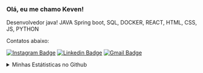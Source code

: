 ### Olá, eu me chamo Keven!

Desenvolvedor java!
JAVA Spring boot, SQL, DOCKER,
REACT, HTML, CSS, JS, PYTHON

Contatos abaixo:

[![Instagram Badge](https://img.shields.io/badge/-@kevinapsantos-F44747?style=for-the-badge&labelColor=F44747&logo=instagram&logoColor=white&link=https://instagram.com/kevinapsantos)](https://instagram.com/kevinapsantos) [![Linkedin Badge](https://img.shields.io/badge/-kevensantos-blue?style=for-the-badge&logo=Linkedin&logoColor=white&link=https://www.linkedin.com/in/keven-santos-430849201/)](https://www.linkedin.com/in/keven-santos-430849201/)
[![Gmail Badge](https://img.shields.io/badge/-Gmail-c14438?style=for-the-badge&logo=Gmail&logoColor=white&link=mailto:keven.clash3@gmail.com)](mailto:keven.clash3@gmail.com)


<details>
    <summary>Minhas Estátisticas no Github</summary>
        <img align="left" src="https://github-readme-stats.vercel.app/api/top-langs?locale=pt-br&username=KevinAp-5&theme=dark" alt="Techs utilizadas nos projetos" />
        <img align="right" src="https://github-readme-stats.vercel.app/api?locale=pt-br&username=KevinAp-5&theme=dark&show_icons=true&include_all_commits=true" alt="Estátisticas Gerais" />
</details>
